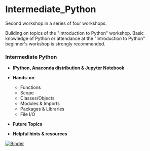 # Intermediate_Python
Second workshop in a series of four workshops. 

Building on topics of the "Introduction to Python" workshop. Basic knowledge of Python or attendance at the "Introduction to Python" beginner's workshop is strongly recommended.  

### Intermediate Python

* **IPython, Anaconda distribution & Jupyter Notebook**
* **Hands-on**
  * Functions
  * Scope
  * Classes/Objects
  * Modules & Imports
  * Packages & Libraries
  * File I/O

* **Future Topics**<br>

* **Helpful hints & resources**


[![Binder](https://mybinder.org/badge_logo.svg)](https://mybinder.org/v2/gh/ken7gh/Intermediate_Python.git/master)
